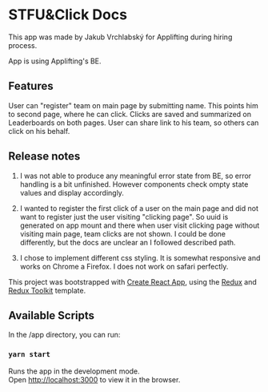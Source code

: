 # STFU&Click Docs

This app was made by Jakub Vrchlabský for Applifting during hiring process.

App is using Applifting's BE.

## Features

User can "register" team on main page by submitting name. This points him to second page, where he can click. Clicks are saved and summarized on Leaderboards on both pages. User can share link to his team, so others can click on his behalf.

## Release notes

1) I was not able to produce any meaningful error state from BE, so error handling is a bit unfinished. However components check ompty state values and display accordingly.

2) I wanted to register the first click of a user on the main page and did not want to register just the user visiting "clicking page". So uuid is generated on app mount and there when user visit clicking page without visiting main page, team clicks are not shown. I could be done differently, but the docs are unclear an I followed described path.

3) I chose to implement different css styling. It is somewhat responsive and works on Chrome a Firefox. I does not work on safari perfectly.

This project was bootstrapped with [Create React App](https://github.com/facebook/create-react-app), using the [Redux](https://redux.js.org/) and [Redux Toolkit](https://redux-toolkit.js.org/) template.

## Available Scripts

In the /app directory, you can run:

### `yarn start`

Runs the app in the development mode.<br />
Open [http://localhost:3000](http://localhost:3000) to view it in the browser.
